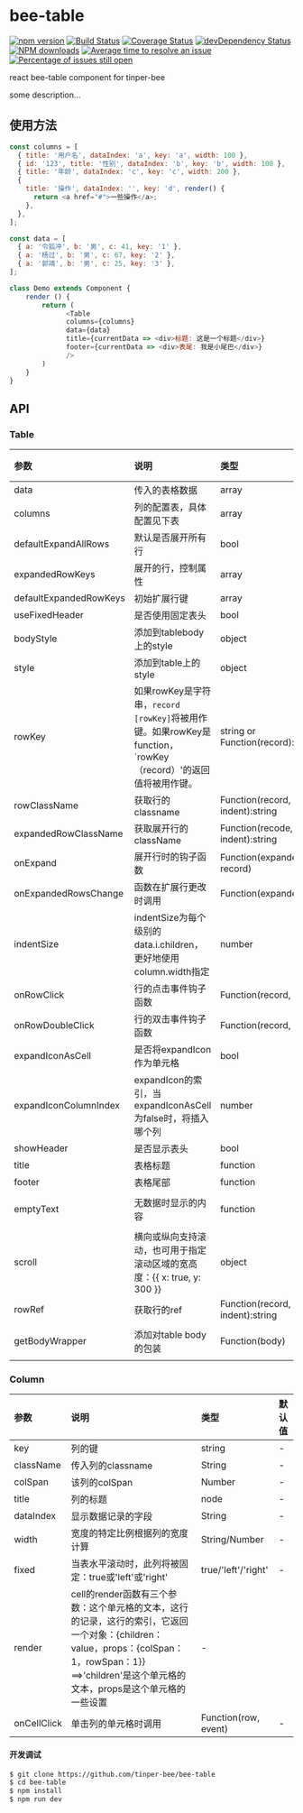 # bee-table

[![npm version](https://img.shields.io/npm/v/bee-table.svg)](https://www.npmjs.com/package/bee-table)
[![Build Status](https://img.shields.io/travis/tinper-bee/bee-table/master.svg)](https://travis-ci.org/tinper-bee/bee-table)
[![Coverage Status](https://coveralls.io/repos/github/tinper-bee/bee-table/badge.svg?branch=master)](https://coveralls.io/github/tinper-bee/bee-table?branch=master)
[![devDependency Status](https://img.shields.io/david/dev/tinper-bee/bee-table.svg)](https://david-dm.org/tinper-bee/bee-table#info=devDependencies)
[![NPM downloads](http://img.shields.io/npm/dm/bee-table.svg?style=flat)](https://npmjs.org/package/bee-table)
[![Average time to resolve an issue](http://isitmaintained.com/badge/resolution/tinper-bee/bee-table.svg)](http://isitmaintained.com/project/tinper-bee/bee-table "Average time to resolve an issue")
[![Percentage of issues still open](http://isitmaintained.com/badge/open/tinper-bee/bee-table.svg)](http://isitmaintained.com/project/tinper-bee/bee-table "Percentage of issues still open")



react bee-table component for tinper-bee

some description...

## 使用方法

```js
const columns = [
  { title: '用户名', dataIndex: 'a', key: 'a', width: 100 },
  { id: '123', title: '性别', dataIndex: 'b', key: 'b', width: 100 },
  { title: '年龄', dataIndex: 'c', key: 'c', width: 200 },
  {
    title: '操作', dataIndex: '', key: 'd', render() {
      return <a href="#">一些操作</a>;
    },
  },
];

const data = [
  { a: '令狐冲', b: '男', c: 41, key: '1' },
  { a: '杨过', b: '男', c: 67, key: '2' },
  { a: '郭靖', b: '男', c: 25, key: '3' },
];

class Demo extends Component {
    render () {
        return (
              <Table
              columns={columns}
              data={data}
              title={currentData => <div>标题: 这是一个标题</div>}
              footer={currentData => <div>表尾: 我是小尾巴</div>}
              />
        )
    }
}

```



## API

### Table

|参数|说明|类型|默认值|
|:--|:---|:--|:---|
|data|传入的表格数据|array|[]|
|columns|列的配置表，具体配置见下表|array|-|
|defaultExpandAllRows|默认是否展开所有行|bool|false|
|expandedRowKeys|展开的行，控制属性|array|-|
|defaultExpandedRowKeys|初始扩展行键|array|[]|
|useFixedHeader|是否使用固定表头|bool|false|
|bodyStyle|添加到tablebody上的style|object|{}|
|style|添加到table上的style|object|{}|
|rowKey|如果rowKey是字符串，`record [rowKey]`将被用作键。如果rowKey是function，`rowKey（record）'的返回值将被用作键。|	string or Function(record):string|'key'|
|rowClassName|获取行的classname|Function(record, index, indent):string|() => ''|
|expandedRowClassName|获取展开行的className|Function(recode, index, indent):string|() => ''|
|onExpand|展开行时的钩子函数|Function(expanded, record)|() => ''|
|onExpandedRowsChange|函数在扩展行更改时调用|Function(expandedRows)|() => ''|
|indentSize|indentSize为每个级别的data.i.children，更好地使用column.width指定|number|15|
|onRowClick|行的点击事件钩子函数|Function(record, index)|() => ''|
|onRowDoubleClick|行的双击事件钩子函数|Function(record, index)|() => ''|
|expandIconAsCell|是否将expandIcon作为单元格|bool|false|
|expandIconColumnIndex|expandIcon的索引，当expandIconAsCell为false时，将插入哪个列|number|0|
|showHeader|是否显示表头|bool|true|
|title|表格标题|function|-|
|footer|表格尾部|function|-|
|emptyText|无数据时显示的内容|function|() => 'No Data'|
|scroll|横向或纵向支持滚动，也可用于指定滚动区域的宽高度：{{ x: true, y: 300 }}|object|{}|
|rowRef|获取行的ref|Function(record, index, indent):string|() => null|
|getBodyWrapper|添加对table body的包装|Function(body)|body => body|

### Column

|参数|说明|类型|默认值|
|:--|:---|:--|:---|
|key|列的键|string|-|
|className|传入列的classname|String	|-|
|colSpan|该列的colSpan|Number|-|
|title|列的标题|node|-|
|dataIndex|	显示数据记录的字段|String|-|
|width|宽度的特定比例根据列的宽度计算|String/Number|-|
|fixed|	当表水平滚动时，此列将被固定：true或'left'或'right'| true/'left'/'right'|-|
|render|cell的render函数有三个参数：这个单元格的文本，这行的记录，这行的索引，它返回一个对象：{children：value，props：{colSpan：1，rowSpan：1}} ==>'children'是这个单元格的文本，props是这个单元格的一些设置|-|
|onCellClick|单击列的单元格时调用|Function(row, event)|-|

#### 开发调试

```sh
$ git clone https://github.com/tinper-bee/bee-table
$ cd bee-table
$ npm install
$ npm run dev
```
